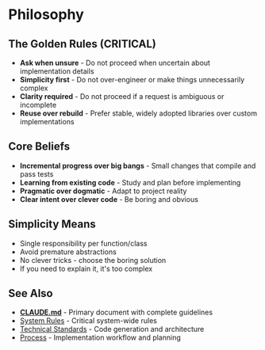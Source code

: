 # Philosophy

## The Golden Rules (CRITICAL)

- **Ask when unsure** - Do not proceed when uncertain about implementation details
- **Simplicity first** - Do not over-engineer or make things unnecessarily complex
- **Clarity required** - Do not proceed if a request is ambiguous or incomplete
- **Reuse over rebuild** - Prefer stable, widely adopted libraries over custom implementations

## Core Beliefs

- **Incremental progress over big bangs** - Small changes that compile and pass tests
- **Learning from existing code** - Study and plan before implementing
- **Pragmatic over dogmatic** - Adapt to project reality
- **Clear intent over clever code** - Be boring and obvious

## Simplicity Means

- Single responsibility per function/class
- Avoid premature abstractions
- No clever tricks - choose the boring solution
- If you need to explain it, it's too complex

## See Also

- [**CLAUDE.md**](./CLAUDE.md) - Primary document with complete guidelines
- [System Rules](./system-rules.md) - Critical system-wide rules
- [Technical Standards](./technical-standards.md) - Code generation and architecture
- [Process](./process.md) - Implementation workflow and planning
